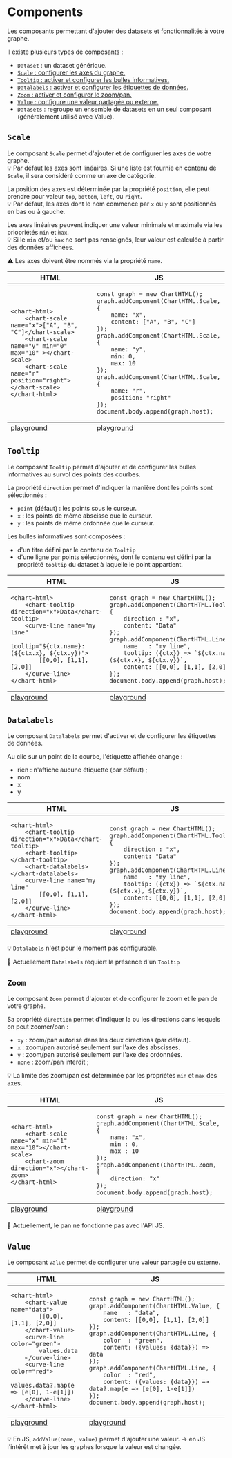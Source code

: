 # Components

Les composants permettant d'ajouter des datasets et fonctionnalités à votre graphe.

Il existe plusieurs types de composants :

- `Dataset` : un dataset générique.
- [`Scale` : configurer les axes du graphe.](./components.md#scale)
- [`Tooltip` : activer et configurer les bulles informatives.](./components.md#tooltip)
- [`Datalabels` : activer et configurer les étiquettes de données.](./components.md#datalabels)
- [`Zoom` : activer et configurer le zoom/pan.](./components.md#zoom)
- [`Value` : configure une valeur partagée ou externe.](./components.md#value)
- `Datasets` : regroupe un ensemble de datasets en un seul composant (généralement utilisé avec Value).

## `Scale`

Le composant `Scale` permet d'ajouter et de configurer les axes de votre graphe.<br/>
💡 Par défaut les axes sont linéaires. Si une liste est fournie en contenu de `Scale`, il sera considéré comme un axe de catégorie.

La position des axes est déterminée par la propriété `position`, elle peut prendre pour valeur `top`, `bottom`, `left`, ou `right`.<br/>
💡 Par défaut, les axes dont le nom commence par `x` ou `y` sont positionnés en bas ou à gauche.

Les axes linéaires peuvent indiquer une valeur minimale et maximale via les priopriétés `min` et ̀`max`.<br/>
💡 Si le `min` et/ou ̀`max` ne sont pas renseignés, leur valeur est calculée à partir des données affichées.

⚠ Les axes doivent être nommés via la propriété `name`.

<table>
    <thead>
        <tr><th>HTML</th><th>JS</th></tr>
    </thead>
    <tbody>
        <tr><td>
            <pre><code lang="html">&lt;chart-html&gt;
    &lt;chart-scale name="x"&gt;["A", "B", "C"]&lt;/chart-scale&gt;
    &lt;chart-scale name="y" min="0" max="10" &gt;&lt;/chart-scale&gt;
    &lt;chart-scale name="r" position="right"&gt;&lt;/chart-scale&gt;
&lt;/chart-html&gt;</code></pre>
        </td><td>
<pre><code lang="js">const graph = new ChartHTML();
graph.addComponent(ChartHTML.Scale, {
    name: "x",
    content: ["A", "B", "C"]
});
graph.addComponent(ChartHTML.Scale, {
    name: "y",
    min: 0,
    max: 10
});
graph.addComponent(ChartHTML.Scale, {
    name: "r",
    position: "right"
});
document.body.append(graph.host);</code></pre>
        </td></tr>
    </tbody>
    <tfoot>
        <tr><td>
            <a href="https://denis-migdal.github.io/ChartsHTML/dist/dev/pages/playground/?example=html-scales">playground</a>
        </td><td>
            <a href="https://denis-migdal.github.io/ChartsHTML/dist/dev/pages/playground/?example=js-scales">playground</a>
        </td></tr>
    </tfoot>
</table>

## `Tooltip`

Le composant `Tooltip` permet d'ajouter et de configurer les bulles informatives au survol des points des courbes.

La propriété `direction` permet d'indiquer la manière dont les points sont sélectionnés :
- `point` (défaut) : les points sous le curseur.
- `x` : les points de même abscisse que le curseur.
- `y` : les points de même ordonnée que le curseur. 

Les bulles informatives sont composées :
- d'un titre défini par le contenu de `Tooltip`
- d'une ligne par points sélectionnés, dont le contenu est défini par la propriété `tooltip` du dataset à laquelle le point appartient.

<table>
    <thead>
        <tr><th>HTML</th><th>JS</th></tr>
    </thead>
    <tbody>
        <tr><td>
            <pre><code lang="html">&lt;chart-html&gt;
    &lt;chart-tooltip direction="x"&gt;Data&lt;/chart-tooltip&gt;
    &lt;curve-line name="my line"
             tooltip="${ctx.name}: (${ctx.x}, ${ctx.y})"&gt;
        [[0,0], [1,1], [2,0]]
    &lt;/curve-line&gt;
&lt;/chart-html&gt;</code></pre>
        </td><td>
<pre><code lang="js">const graph = new ChartHTML();
graph.addComponent(ChartHTML.Tooltip, {
    direction : "x",
    content: "Data"
});
graph.addComponent(ChartHTML.Line, {
    name   : "my line",
    tooltip: ({ctx}) => `${ctx.name}: (${ctx.x}, ${ctx.y})`,
    content: [[0,0], [1,1], [2,0]]
});
document.body.append(graph.host);</code></pre>
        </td></tr>
    </tbody>
    <tfoot>
        <tr><td>
            <a href="https://denis-migdal.github.io/ChartsHTML/dist/dev/pages/playground/?example=html-tooltip">playground</a>
        </td><td>
            <a href="https://denis-migdal.github.io/ChartsHTML/dist/dev/pages/playground/?example=js-tooltip">playground</a>
        </td></tr>
    </tfoot>
</table>

## `Datalabels`

Le composant `Datalabels` permet d'activer et de configurer les étiquettes de données.

Au clic sur un point de la courbe, l'étiquette affichée change :
- rien : n'affiche aucune étiquette (par défaut) ;
- nom
- x
- y

<table>
    <thead>
        <tr><th>HTML</th><th>JS</th></tr>
    </thead>
    <tbody>
        <tr><td>
            <pre><code lang="html">&lt;chart-html&gt;
    &lt;chart-tooltip direction="x"&gt;Data&lt;/chart-tooltip&gt;
    &lt;chart-tooltip&gt;&lt;/chart-tooltip&gt;
    &lt;chart-datalabels&gt;&lt;/chart-datalabels&gt;
    &lt;curve-line name="my line"
        [[0,0], [1,1], [2,0]]
    &lt;/curve-line&gt;
&lt;/chart-html&gt;</code></pre>
        </td><td>
<pre><code lang="js">const graph = new ChartHTML();
graph.addComponent(ChartHTML.Tooltip, {
    direction : "x",
    content: "Data"
});
graph.addComponent(ChartHTML.Line, {
    name   : "my line",
    tooltip: ({ctx}) => `${ctx.name}: (${ctx.x}, ${ctx.y})`,
    content: [[0,0], [1,1], [2,0]]
});
document.body.append(graph.host);</code></pre>
        </td></tr>
    </tbody>
    <tfoot>
        <tr><td>
            <a href="https://denis-migdal.github.io/ChartsHTML/dist/dev/pages/playground/?example=html-datalabels">playground</a>
        </td><td>
            <a href="https://denis-migdal.github.io/ChartsHTML/dist/dev/pages/playground/?example=js-datalabels">playground</a>
        </td></tr>
    </tfoot>
</table>

💡 `Datalabels` n'est pour le moment pas configurable.

🐛 Actuellement `Datalabels` requiert la présence d'un `Tooltip`

## `Zoom`

Le composant `Zoom` permet d'ajouter et de configurer le zoom et le pan de votre graphe.

Sa propriété `direction` permet d'indiquer la ou les directions dans lesquels on peut zoomer/pan :
- `xy` : zoom/pan autorisé dans les deux directions (par défaut).
- `x` : zoom/pan autorisé seulement sur l'axe des abscisses.
- `y` : zoom/pan autorisé seulement sur l'axe des ordonnées.
- `none` : zoom/pan interdit ;

💡 La limite des zoom/pan est déterminée par les propriétés `min` et `max` des axes.

<table>
    <thead>
        <tr><th>HTML</th><th>JS</th></tr>
    </thead>
    <tbody>
        <tr><td>
            <pre><code lang="html">&lt;chart-html&gt;
    &lt;chart-scale name="x" min="1" max="10"&gt;&lt;/chart-scale&gt;
    &lt;chart-zoom direction="x"&gt;&lt;/chart-zoom&gt;
&lt;/chart-html&gt;</code></pre>
        </td><td>
<pre><code lang="js">const graph = new ChartHTML();
graph.addComponent(ChartHTML.Scale, {
    name: "x",
    min : 0,
    max : 10
});
graph.addComponent(ChartHTML.Zoom, {
    direction: "x"
});
document.body.append(graph.host);</code></pre>
        </td></tr>
    </tbody>
    <tfoot>
        <tr><td>
            <a href="https://denis-migdal.github.io/ChartsHTML/dist/dev/pages/playground/?example=html-zoom">playground</a>
        </td><td>
            <a href="https://denis-migdal.github.io/ChartsHTML/dist/dev/pages/playground/?example=js-zoom">playground</a>
        </td></tr>
    </tfoot>
</table>

🐛 Actuellement, le pan ne fonctionne pas avec l'API JS.

## `Value`

Le composant `Value` permet de configurer une valeur partagée ou externe.

<table>
    <thead>
        <tr><th>HTML</th><th>JS</th></tr>
    </thead>
    <tbody>
        <tr><td>
            <pre><code lang="html">&lt;chart-html&gt;
    &lt;chart-value name="data"&gt;
        [[0,0], [1,1], [2,0]]
    &lt;/chart-value&gt;
    &lt;curve-line color="green"&gt;
        values.data
    &lt;/curve-line&gt;
    &lt;curve-line color="red"&gt;
        values.data?.map(e => [e[0], 1-e[1]])
    &lt;/curve-line&gt;
&lt;/chart-html&gt;</code></pre>
        </td><td>
<pre><code lang="js">const graph = new ChartHTML();
graph.addComponent(ChartHTML.Value, {
    name   : "data",
    content: [[0,0], [1,1], [2,0]]
});
graph.addComponent(ChartHTML.Line, {
    color  : "green",
    content: ({values: {data}}) => data
});
graph.addComponent(ChartHTML.Line, {
    color  : "red",
    content: ({values: {data}}) => data?.map(e => [e[0], 1-e[1]])
});
document.body.append(graph.host);</code></pre>
        </td></tr>
    </tbody>
    <tfoot>
        <tr><td>
            <a href="https://denis-migdal.github.io/ChartsHTML/dist/dev/pages/playground/?example=html-value">playground</a>
        </td><td>
            <a href="https://denis-migdal.github.io/ChartsHTML/dist/dev/pages/playground/?example=js-value">playground</a>
        </td></tr>
    </tfoot>
</table>



💡 En JS, `addValue(name, value)` permet d'ajouter une valeur.
-> en JS l'intérêt met à jour les graphes lorsque la valeur est changée.